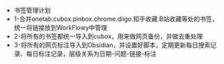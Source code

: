 - 书签管理计划
- 1-合并onetab.cubox.pinbox.chrome.diigo.知乎收藏.B站收藏等处的书签，统一将链接放到WorkFlowy中管理
- 2-将所有的书签都统一导入到cubox，用来做网页备份，并做去重处理
- 3-将所有的网页标注导入到Obsidian，并设置好脚本，定期更新每日搜索记录、每日标注记录，层级关系为日期-问题-链接-标注